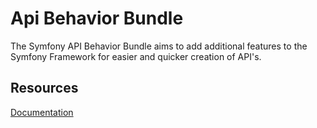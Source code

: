 Api Behavior Bundle
============

The Symfony API Behavior Bundle aims to add additional features to the Symfony
Framework for easier and quicker creation of API's.

## Resources

[Documentation](https://api-behavior-bundle.readthedocs.io)

